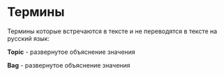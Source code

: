 # Термины

Термины которые встречаются в тексте и не переводятся в тексте на русский язык:

**Topic** - развернутое объяснение значения

**Bag** - развернутое объяснение значения

